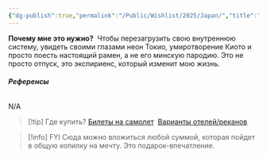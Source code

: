 ```yaml
---
{"dg-publish":true,"permalink":"/Public/Wishlist/2025/Japan/","title":"🇯🇵 Поездка в Японию","tags":["путешествия","мечта","впечатления","деньгами"]}
---
```



**Почему мне это нужно?** 
Чтобы перезагрузить свою внутреннюю систему, увидеть своими глазами неон Токио, умиротворение Киото и просто поесть настоящий рамен, а не его минскую пародию. Это не просто отпуск, это экспириенс, который изменит мою жизнь.

###### **Референсы** 
N/A

> [!tip] Где купить?
> [Билеты на самолет](placeholder_link) 
> [Варианты отелей/реканов](placeholder_link)

> [!info] FYI
> Сюда можно вложиться любой суммой, которая пойдет в общую копилку на мечту. Это подарок-впечатление.